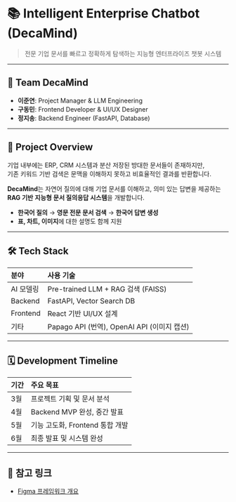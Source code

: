 # 📚 Intelligent Enterprise Chatbot (DecaMind)

> 전문 기업 문서를 빠르고 정확하게 탐색하는 지능형 엔터프라이즈 챗봇 시스템

---

## 🧠 Team DecaMind
- **이준연**: Project Manager & LLM Engineering
- **구동민**: Frontend Developer & UI/UX Designer
- **정지송**: Backend Engineer (FastAPI, Database)

---

## 🚀 Project Overview

기업 내부에는 ERP, CRM 시스템과 분산 저장된 방대한 문서들이 존재하지만,  
기존 키워드 기반 검색은 문맥을 이해하지 못하고 비효율적인 결과를 반환합니다.

**DecaMind**는 자연어 질의에 대해 기업 문서를 이해하고,
의미 있는 답변을 제공하는 **RAG 기반** **지능형 문서 질의응답 시스템**을 개발합니다.

- **한국어 질의** → **영문 전문 문서 검색** → **한국어 답변 생성**
- **표, 차트, 이미지**에 대한 설명도 함께 지원

---

## 🛠️ Tech Stack

| 분야 | 사용 기술 |
|:---|:---|
| AI 모델링 | Pre-trained LLM + RAG 검색 (FAISS) |
| Backend | FastAPI, Vector Search DB |
| Frontend | React 기반 UI/UX 설계 |
| 기타 | Papago API (번역), OpenAI API (이미지 캡션) |

---

## 🗓️ Development Timeline

| 기간 | 주요 목표 |
|:---|:---|
| 3월 | 프로젝트 기획 및 문서 분석 |
| 4월 | Backend MVP 완성, 중간 발표 |
| 5월 | 기능 고도화, Frontend 통합 개발 |
| 6월 | 최종 발표 및 시스템 완성 |

---

## 📄 참고 링크
- [Figma 프레임워크 개요](https://www.figma.com/board/XNtIqTEMHj3obNv1QT2Qjt/Untitled?node-id=0-1&p=f&t=FhrM1PGNjdsfEvJg-0)

